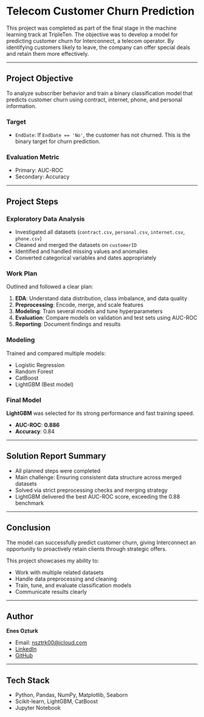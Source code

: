 # Telecom Customer Churn Prediction

This project was completed as part of the final stage in the machine learning track at TripleTen. The objective was to develop a model for predicting customer churn for Interconnect, a telecom operator. By identifying customers likely to leave, the company can offer special deals and retain them more effectively.

---

## Project Objective

To analyze subscriber behavior and train a binary classification model that predicts customer churn using contract, internet, phone, and personal information.

### Target

* `EndDate`: If `EndDate == 'No'`, the customer has not churned. This is the binary target for churn prediction.

### Evaluation Metric

* Primary: AUC-ROC
* Secondary: Accuracy

---

## Project Steps

### Exploratory Data Analysis

* Investigated all datasets (`contract.csv`, `personal.csv`, `internet.csv`, `phone.csv`)
* Cleaned and merged the datasets on `customerID`
* Identified and handled missing values and anomalies
* Converted categorical variables and dates appropriately

### Work Plan

Outlined and followed a clear plan:

1. **EDA**: Understand data distribution, class imbalance, and data quality
2. **Preprocessing**: Encode, merge, and scale features
3. **Modeling**: Train several models and tune hyperparameters
4. **Evaluation**: Compare models on validation and test sets using AUC-ROC
5. **Reporting**: Document findings and results

### Modeling

Trained and compared multiple models:

* Logistic Regression
* Random Forest
* CatBoost
* LightGBM (Best model)

### Final Model

**LightGBM** was selected for its strong performance and fast training speed.

* **AUC-ROC**: **0.886**
* **Accuracy**: 0.84

---

## Solution Report Summary

* All planned steps were completed
* Main challenge: Ensuring consistent data structure across merged datasets
* Solved via strict preprocessing checks and merging strategy
* LightGBM delivered the best AUC-ROC score, exceeding the 0.88 benchmark

---

## Conclusion

The model can successfully predict customer churn, giving Interconnect an opportunity to proactively retain clients through strategic offers.

This project showcases my ability to:

* Work with multiple related datasets
* Handle data preprocessing and cleaning
* Train, tune, and evaluate classification models
* Communicate results clearly

---

## Author

**Enes Ozturk**

* Email: nsztrk00@icloud.com
* [LinkedIn](https://www.linkedin.com/in/enesoztrkk/)
* [GitHub](https://github.com/enesoztrkk)

---

## Tech Stack

* Python, Pandas, NumPy, Matplotlib, Seaborn
* Scikit-learn, LightGBM, CatBoost
* Jupyter Notebook
